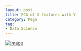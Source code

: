 ```yaml
---
layout: post
title: PCA of X features with Y
category: Pega
tag:
- Data Science
---
```





[![image](https://jehyunlee.github.io/thumbnails/Python-DS/54_pcaxy_0.png)](https://jehyunlee.github.io/2021/01/13/Python-DS-54-pcaxy/)